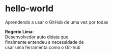 # hello-world
Aprendendo a usar o GitHub de uma vez por todas

<strong>Rogerio Lima</strong>: <br> Desenvolvedor auto didata que <br>finalmente entendeu a necessidade de <br>usar uma ferramenta como o Git-hub
